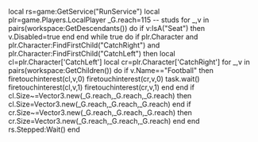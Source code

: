 local rs=game:GetService("RunService")
local plr=game.Players.LocalPlayer
_G.reach=115 -- studs
for _,v in pairs(workspace:GetDescendants()) do if v:IsA("Seat") then v.Disabled=true end end
while true do
   if plr.Character and plr.Character:FindFirstChild("CatchRight") and plr.Character:FindFirstChild("CatchLeft") then
       local cl=plr.Character['CatchLeft']
       local cr=plr.Character['CatchRight']
       for _,v in pairs(workspace:GetChildren()) do
           if v.Name=="Football" then
               firetouchinterest(cl,v,0)
               firetouchinterest(cr,v,0)
               task.wait()
               firetouchinterest(cl,v,1)
               firetouchinterest(cr,v,1)
           end
       end
       if cl.Size~=Vector3.new(_G.reach,_G.reach,_G.reach) then
          cl.Size=Vector3.new(_G.reach,_G.reach,_G.reach)
       end
       if cr.Size~=Vector3.new(_G.reach,_G.reach,_G.reach) then
           cr.Size=Vector3.new(_G.reach,_G.reach,_G.reach)
       end
   end
   rs.Stepped:Wait()
end
